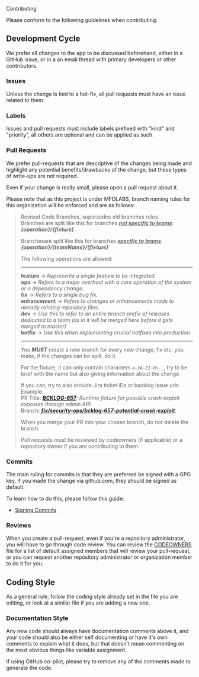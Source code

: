 Contributing

Please conform to the following guidelines when contributing:

## Development Cycle

We prefer all changes to the app to be discussed beforehand,
either in a GitHub issue, or in a an email thread with primary developers or other contributors.

### Issues

Unless the change is tied to a hot-fix, all pull requests must have an issue related to them.

### Labels

Issues and pull requests must include labels prefixed with "kind" and "priority", all others are optional and can be applied as such.

### Pull Requests

We prefer pull-requests that are descriptive of the changes being made
and highlight any potential benefits/drawbacks of the change, but these
types of write-ups are not required.

Even if your change is really small, please open a pull request about it.

Please note that as this project is under MFDLABS, branch naming rules for this organization will be enforced and are as follows:

> Revised Code Branches, supersedes old branches rules. <br />
> Branches are split like this for branches ***<u>not specific to teams</u>***: <br />
> ***{operation}/{fixture}***
> 
> Branchesare split like this for branches ***<u>specific to teams</u>***: <br />
> ***{operation}/{teamName}/{fixture}***
> 
> The following operations are allowed: <br />
> <hr />
>
> **feature** -> *Represents a single feature to be integrated.* <br />
> **ops** -> *Refers to a major overhaul with a core operation of the system or a dependency change.* <br />
> **fix** -> *Refers to a single bug fix.* <br />
> **enhancement** -> *Refers to changes or enhancements made to already existing repository files.* <br />
> **dev** -> *Use this to refer to an entire branch prefix of releases dedicated to a team (as in it will be merged here before it gets merged to master)* <br />
> **hotfix** -> *Use this when implementing crucial hotfixes into production.* <br />
>
> <hr />
> 
> You ***MUST*** create a new branch for every new change, fix etc. you make, if the changes can be split, do it.
> 
> For the fixture, it can only contain characters *`a-zA-Z1-0\-_`*, try to be brief with the name but also giving information about the change.
>
> If you can, try to also include Jira ticket IDs or backlog issue urls.
> Example: <br />
> PR Title: ***[BCKLOG-657](https://jira.dex2.vmminfra.dev/BCKLOG-657?from=gh)***: *Runtime fixture for possible crash exploit exposure through admin API.* <br />
> Branch: ***[fix/security-ops/bcklog-657-potential-crash-exploit](https://github.vmminfra.dev/mfdlabs/backlog/tree/fix/security-ops/bcklog-657-potential-crash-exploit)***.
> 
> When you merge your PR into your chosen branch, do not delete the branch.
>
> Pull requests must be reviewed by codeowners (if applicable) or a repository owner if you are contributing to them.

### Commits

The main ruling for commits is that they are preferred be signed with a GPG key, if you made the change via github.com, they should be signed as default.

To learn how to do this, please follow this guide:
- [Signing Commits](https://docs.github.com/en/authentication/managing-commit-signature-verification/signing-commits)

### Reviews

When you create a pull-request, even if you're a repository administrator, you will have to go through code review. You can review the [CODEOWNERS](./CODEOWNERS) file for a list of default assigned members that will review your pull-request, or you can request another repository administrator or organization member to do it for you.

## Coding Style

As a general rule, follow the coding style already set in the file you
are editing, or look at a similar file if you are adding a new one.

### Documentation Style

Any new code should always have documentation comments above it, and your code should also be either self documenting or have it's own comments to explain what it does, but that doesn't mean commenting on the most obvious things like variable assignment.

If using GitHub co-pilot, please try to remove any of the comments made to generate the code.
